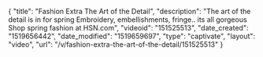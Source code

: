 {
    "title": "Fashion Extra  The Art of the Detail",
    "description": "The art of the detail is in for spring Embroidery, embellishments, fringe.. its all gorgeous Shop spring fashion at HSN.com",
    "videoid": "151525513",
    "date_created": "1519656442",
    "date_modified": "1519659697",
    "type": "captivate",
    "layout": "video",
    "url": "\/v\/fashion-extra-the-art-of-the-detail\/151525513"
}